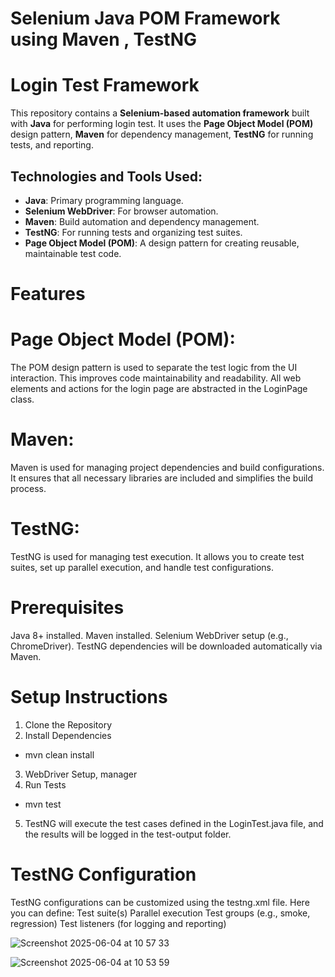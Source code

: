 # Selenium Java POM Framework using Maven , TestNG
# Login Test Framework

This repository contains a **Selenium-based automation framework** built with **Java** for performing login test. It uses the **Page Object Model (POM)** design pattern, **Maven** for dependency management, **TestNG** for running tests, and  reporting.

## Technologies and Tools Used:
- **Java**: Primary programming language.
- **Selenium WebDriver**: For browser automation.
- **Maven**: Build automation and dependency management.
- **TestNG**: For running tests and organizing test suites.
- **Page Object Model (POM)**: A design pattern for creating reusable, maintainable test code.

#  Features
#  Page Object Model (POM):

The POM design pattern is used to separate the test logic from the UI interaction. This improves code maintainability and readability. All web elements and actions for the login page are abstracted in the LoginPage class.

#  Maven:
Maven is used for managing project dependencies and build configurations. It ensures that all necessary libraries are included and simplifies the build process.

#  TestNG:
TestNG is used for managing test execution. It allows you to create test suites, set up parallel execution, and handle test configurations. 


#  Prerequisites
Java 8+ installed.
Maven installed.
Selenium WebDriver setup (e.g., ChromeDriver).
TestNG dependencies will be downloaded automatically via Maven.

#  Setup Instructions
1. Clone the Repository
2. Install Dependencies
- mvn clean install
3. WebDriver Setup, manager
4. Run Tests
- mvn test
5. TestNG will execute the test cases defined in the LoginTest.java file, and the results will be logged in the test-output folder.

#  TestNG Configuration
TestNG configurations can be customized using the testng.xml file. Here you can define:
Test suite(s)
Parallel execution
Test groups (e.g., smoke, regression)
Test listeners (for logging and reporting)

![Screenshot 2025-06-04 at 10 57 33](https://github.com/user-attachments/assets/4f37fab7-30b4-4157-932a-a69249615669)


![Screenshot 2025-06-04 at 10 53 59](https://github.com/user-attachments/assets/40cc9650-e6c1-4c5f-a11b-fbe4f46d50e5)

